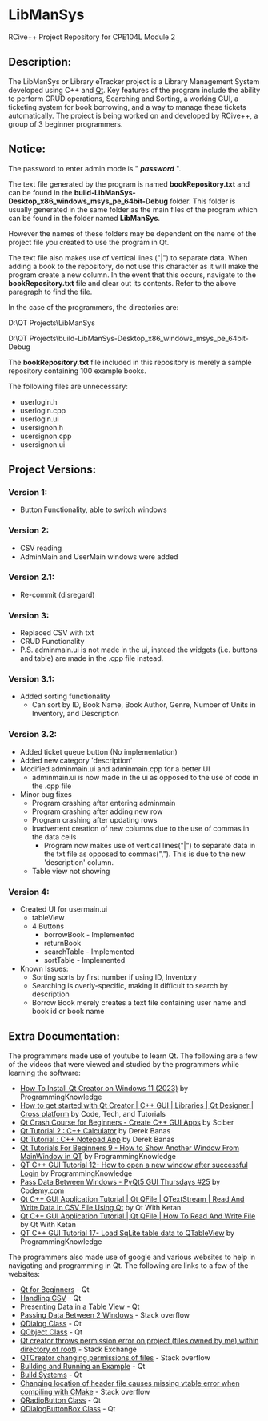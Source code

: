 # LibManSys
RCive++ Project Repository for CPE104L Module 2

## Description:
The LibManSys or Library eTracker project is a Library Management System developed using C++ and [Qt](https://www.qt.io/). Key features of the program include the ability to perform CRUD operations, Searching and Sorting, a working GUI, a ticketing system for book borrowing, and a way to manage these tickets automatically. The project is being worked on and developed by RCive++, a group of 3 beginner programmers.

## Notice:
The password to enter admin mode is " ***password*** ".

The text file generated by the program is named **bookRepository.txt** and can be found in the **build-LibManSys-Desktop_x86_windows_msys_pe_64bit-Debug** folder. This folder is usually generated in the same folder as the main files of the program which can be found in the folder named **LibManSys**.

However the names of these folders may be dependent on the name of the project file you created to use the program in Qt.

The text file also makes use of vertical lines ("|") to separate data. When adding a book to the repository, do not use this character as it will make the program create a new column. In the event that this occurs, navigate to the **bookRepository.txt** file and clear out its contents. Refer to the above paragraph to find the file.

In the case of the programmers, the directories are:

D:\QT Projects\LibManSys

D:\QT Projects\build-LibManSys-Desktop_x86_windows_msys_pe_64bit-Debug

The **bookRepository.txt** file included in this repository is merely a sample repository containing 100 example books.

The following files are unnecessary:
* userlogin.h
* userlogin.cpp
* userlogin.ui
* usersignon.h
* usersignon.cpp
* usersignon.ui

## Project Versions:

### Version 1: ###
 * Button Functionality, able to switch windows

### Version 2: ###
 * CSV reading
 * AdminMain and UserMain windows were added

### Version 2.1: ###
 * Re-commit (disregard)

### Version 3: ###
 * Replaced CSV with txt
 * CRUD Functionality
 * P.S. adminmain.ui is not made in the ui, instead the widgets (i.e. buttons and table) are made in the .cpp file instead.

### Version 3.1: ###
 * Added sorting functionality
   * Can sort by ID, Book Name, Book Author, Genre, Number of Units in Inventory, and Description

### Version 3.2: ###
 * Added ticket queue button (No implementation)
 * Added new category 'description'
 * Modified adminmain.ui and adminmain.cpp for a better UI
   * adminmain.ui is now made in the ui as opposed to the use of code in the .cpp file
 * Minor bug fixes
   * Program crashing after entering adminmain
   * Program crashing after adding new row
   * Program crashing after updating rows
   * Inadvertent creation of new columns due to the use of commas in the data cells
     * Program now makes use of vertical lines("|") to separate data in the txt file as opposed to commas(","). This is due to the new 'description' column.
   * Table view not showing

### Version 4: ###
 * Created UI for usermain.ui
   * tableView
   * 4 Buttons
     * borrowBook - Implemented
     * returnBook
     * searchTable - Implemented
     * sortTable - Implemented
 * Known Issues:
   * Sorting sorts by first number if using ID, Inventory
   * Searching is overly-specific, making it difficult to search by description
   * Borrow Book merely creates a text file containing user name and book id or book name

## Extra Documentation:
The programmers made use of youtube to learn Qt. The following are a few of the videos that were viewed and studied by the programmers while learning the software:
* [How To Install Qt Creator on Windows 11 (2023)](https://www.youtube.com/watch?v=OoVNt-KJ96w) by ProgrammingKnowledge
* [How to get started with Qt Creator | C++ GUI | Libraries | Qt Designer | Cross platform](https://www.youtube.com/watch?v=H2ud-ATLIdI) by Code, Tech, and Tutorials
* [Qt Crash Course for Beginners - Create C++ GUI Apps](https://www.youtube.com/watch?v=cXojtB8vS2E) by Sciber
* [Qt Tutorial 2 : C++ Calculator](https://www.youtube.com/watch?v=txGRU7OrTZo) by Derek Banas
* [Qt Tutorial : C++ Notepad App](https://www.youtube.com/watch?v=I96uPDifZ1w) by Derek Banas
* [Qt Tutorials For Beginners 9 - How to Show Another Window From MainWindow in QT](https://www.youtube.com/watch?v=VigUMAfE2q4) by ProgrammingKnowledge
* [QT C++ GUI Tutorial 12- How to open a new window after successful Login](https://www.youtube.com/watch?v=EAD8x7z75tU) by ProgrammingKnowledge
* [Pass Data Between Windows - PyQt5 GUI Thursdays #25](https://www.youtube.com/watch?v=hdR1pE35ad4) by Codemy.com
* [Qt C++ GUI Application Tutorial | Qt QFile | QTextStream | Read And Write Data In CSV File Using Qt](https://www.youtube.com/watch?v=BTwOLCBWcnE) by Qt With Ketan
* [Qt C++ GUI Application Tutorial | Qt QFile | How To Read And Write File](https://www.youtube.com/watch?v=FM5i_nep08c) by Qt With Ketan
* [QT C++ GUI Tutorial 17- Load SqLite table data to QTableView](https://www.youtube.com/watch?v=OrHitqwJu8Q) by ProgrammingKnowledge

The programmers also made use of google and various websites to help in navigating and programming in Qt. The following are links to a few of the websites:
* [Qt for Beginners](https://wiki.qt.io/Qt_for_Beginners) - Qt
* [Handling CSV](https://wiki.qt.io/Handling_CSV) - Qt
* [Presenting Data in a Table View](https://doc.qt.io/qt-6/sql-presenting.html) - Qt
* [Passing Data Between 2 Windows](https://stackoverflow.com/questions/19200598/passing-data-between-2-windows-qt) - Stack overflow
* [QDialog Class](https://doc.qt.io/qt-6/qdialog.html) - Qt
* [QObject Class](https://doc.qt.io/qt-6/qobject.html) - Qt
* [Qt creator throws permission error on project (files owned by me) within directory of root)](https://superuser.com/questions/639968/qt-creator-throws-permission-error-on-project-files-owned-by-me-within-directo) - Stack Exchange
* [QTCreator changing permissions of files](https://stackoverflow.com/questions/50911796/qtcreator-changing-permissions-of-files) - Stack overflow
* [Building and Running an Example](https://doc.qt.io/qtcreator/creator-build-example-application.html) - Qt
* [Build Systems](https://doc.qt.io/qtcreator/creator-project-other.html) - Qt
* [Changing location of header file causes missing vtable error when compiling with CMake](https://stackoverflow.com/questions/56435647/changing-location-of-header-file-causes-missing-vtable-error-when-compiling-with) - Stack overflow
* [QRadioButton Class](https://doc.qt.io/qt-6/qradiobutton.html) - Qt
* [QDialogButtonBox Class](https://doc.qt.io/qt-6/qdialogbuttonbox.html) - Qt

